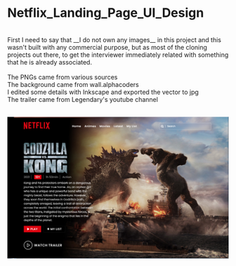 # Netflix_Landing_Page_UI_Design
<br>
First I need to say that __I do not own any images__ in this project and this wasn't built with 
any commercial purpose, but as most of the cloning projects out there, to get the interviewer 
immediately related with something that he is already associated. 
<br><br>
The PNGs came from various sources 
<br>
The background came from wall.alphacoders 
<br>
I edited some details with Inkscape and exported the vector to jpg
<br>
The trailer came from Legendary's youtube channel
<br><br>

![Preview](https://raw.githubusercontent.com/CaioPride/Netflix_Landing_Page_UI_Design/main/Netflix_UI_Design/Preview.PNG "Preview")

